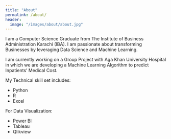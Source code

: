 ```yaml
---
title: "About"
permalink: /about/
header:
  image: "/images/about/about.jpg"
---
```


I am a Computer Science Graduate from The Institute of Business Administration Karachi (IBA). I am passionate about transforming Businesses by leveraging Data Science and Machine Learning. 

I am currently working on a Group Project with Aga Khan University Hospital in which we are developing a Machine Learning Algorithm to predict Inpatients’ Medical Cost.

My Technical skill set includes:

- Python
- R
- Excel 

For Data Visualization:
- Power BI
- Tableau
- Qlikview